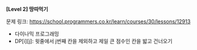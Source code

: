 **[Level 2] 땅따먹기**

문제 링크: https://school.programmers.co.kr/learn/courses/30/lessons/12913

* 다이나믹 프로그래밍
* DP[i][j]: 윗줄에서 j번째 칸을 제외하고 제일 큰 점수인 칸을 밟고 건너오기
